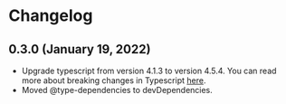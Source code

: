 # Changelog

## 0.3.0 (January 19, 2022)

- Upgrade typescript from version 4.1.3 to version 4.5.4. You can read more about breaking changes in Typescript [here](https://github.com/Microsoft/TypeScript/wiki/Breaking-Changes).
- Moved @type-dependencies to devDependencies.

